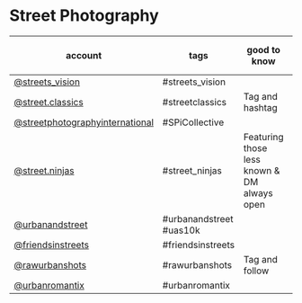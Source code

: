 # Street Photography
|                                           account                                            |          tags           |                good to know                 | current followcount (11/2018) |
| -------------------------------------------------------------------------------------------- | ----------------------- | ------------------------------------------- | ----------------------------- |
| [@streets_vision](https://www.instagram.com/streets_vision/)                                 | #streets_vision         |                                             | 424k                          |
| [@street.classics](https://www.instagram.com/street.classics/)                               | #streetclassics         | Tag and hashtag                             | 90.6k                         |
| [@streetphotographyinternational](https://www.instagram.com/streetphotographyinternational/) | #SPiCollective          |                                             | 742k                          |
| [@street.ninjas](https://www.instagram.com/street.ninjas/)                                   | #street_ninjas          | Featuring those less known & DM always open | 19.1k                         |
| [@urbanandstreet](https://www.instagram.com/urbanandstreet/)                                 | #urbanandstreet #uas10k |                                             | 329k                          |
| [@friendsinstreets](https://www.instagram.com/friendsinstreets/)                             | #friendsinstreets       |                                             | 22.7k                         |
| [@rawurbanshots](https://www.instagram.com/rawurbanshots/)                                   | #rawurbanshots          | Tag and follow                              | 46.8k                         |
| [@urbanromantix](https://www.instagram.com/urbanromantix/)                                   | #urbanromantix          |                                             | 98.3k                         |